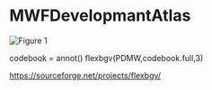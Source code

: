 # MWFDevelopmantAtlas

![Figure 1](https://www.github.com/GSDrenthen/images/Fig1.png)

codebook = annot()
flexbgv(PDMW,codebook.full,3)

https://sourceforge.net/projects/flexbgv/
